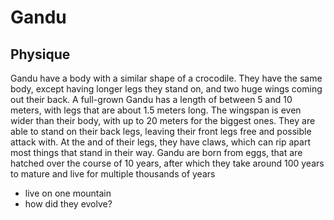 # Gandu

## Physique

Gandu have a body with a similar shape of a crocodile.
They have the same body, except having longer legs they stand on, and two huge wings coming out their back.
A full-grown Gandu has a length of between 5 and 10 meters, with legs that are about 1.5 meters long.
The wingspan is even wider than their body, with up to 20 meters for the biggest ones. 
They are able to stand on their back legs, leaving their front legs free and possible attack with.
At the and of their legs, they have claws, which can rip apart most things that stand in their way.
Gandu are born from eggs, that are hatched over the course of 10 years, after which they take around 100 years to mature and live for multiple thousands of years

* live on one mountain
* how did they evolve?
